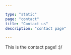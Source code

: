 ```yaml
---

type: "static"
page: "contact"
title: "Contact us"
description: "contact page"

---
```


This is the contact page! :)/
